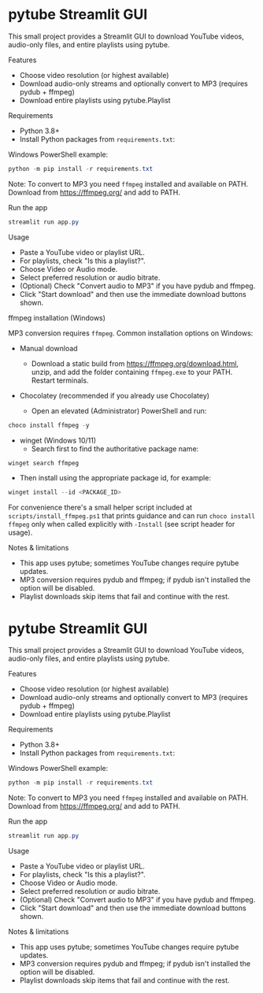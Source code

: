 # pytube Streamlit GUI

This small project provides a Streamlit GUI to download YouTube videos, audio-only files, and entire playlists using pytube.

Features
- Choose video resolution (or highest available)
- Download audio-only streams and optionally convert to MP3 (requires pydub + ffmpeg)
- Download entire playlists using pytube.Playlist

Requirements
- Python 3.8+
- Install Python packages from `requirements.txt`:

Windows PowerShell example:

```powershell
python -m pip install -r requirements.txt
```

Note: To convert to MP3 you need `ffmpeg` installed and available on PATH. Download from https://ffmpeg.org/ and add to PATH.

Run the app

```powershell
streamlit run app.py
```

Usage
- Paste a YouTube video or playlist URL.
- For playlists, check "Is this a playlist?".
- Choose Video or Audio mode.
- Select preferred resolution or audio bitrate.
- (Optional) Check "Convert audio to MP3" if you have pydub and ffmpeg.
- Click "Start download" and then use the immediate download buttons shown.

ffmpeg installation (Windows)

MP3 conversion requires `ffmpeg`. Common installation options on Windows:

- Manual download
  - Download a static build from https://ffmpeg.org/download.html, unzip, and add the folder containing `ffmpeg.exe` to your PATH. Restart terminals.

- Chocolatey (recommended if you already use Chocolatey)
  - Open an elevated (Administrator) PowerShell and run:

```powershell
choco install ffmpeg -y
```

- winget (Windows 10/11)
  - Search first to find the authoritative package name:

```powershell
winget search ffmpeg
```

  - Then install using the appropriate package id, for example:

```powershell
winget install --id <PACKAGE_ID>
```

For convenience there's a small helper script included at `scripts/install_ffmpeg.ps1` that prints guidance and can run `choco install ffmpeg` only when called explicitly with `-Install` (see script header for usage).

Notes & limitations
- This app uses pytube; sometimes YouTube changes require pytube updates.
- MP3 conversion requires pydub and ffmpeg; if pydub isn't installed the option will be disabled.
- Playlist downloads skip items that fail and continue with the rest.
# pytube Streamlit GUI

This small project provides a Streamlit GUI to download YouTube videos, audio-only files, and entire playlists using pytube.

Features
- Choose video resolution (or highest available)
- Download audio-only streams and optionally convert to MP3 (requires pydub + ffmpeg)
- Download entire playlists using pytube.Playlist

Requirements
- Python 3.8+
- Install Python packages from `requirements.txt`:

Windows PowerShell example:

```powershell
python -m pip install -r requirements.txt
```

Note: To convert to MP3 you need `ffmpeg` installed and available on PATH. Download from https://ffmpeg.org/ and add to PATH.

Run the app

```powershell
streamlit run app.py
```

Usage
- Paste a YouTube video or playlist URL.
- For playlists, check "Is this a playlist?".
- Choose Video or Audio mode.
- Select preferred resolution or audio bitrate.
- (Optional) Check "Convert audio to MP3" if you have pydub and ffmpeg.
- Click "Start download" and then use the immediate download buttons shown.

Notes & limitations
- This app uses pytube; sometimes YouTube changes require pytube updates.
- MP3 conversion requires pydub and ffmpeg; if pydub isn't installed the option will be disabled.
- Playlist downloads skip items that fail and continue with the rest.
